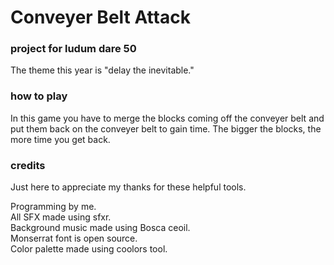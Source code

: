 # Conveyer Belt Attack
### project for ludum dare 50
The theme this year is "delay the inevitable."

### how to play
In this game you have to merge the blocks coming off the conveyer belt and put them back on the conveyer belt to gain time. The bigger the blocks, the more time you get back.

### credits
Just here to appreciate my thanks for these helpful tools.

Programming by me. <br>
All SFX made using sfxr. <br>
Background music made using Bosca ceoil. <br>
Monserrat font is open source. <br>
Color palette made using coolors tool.
